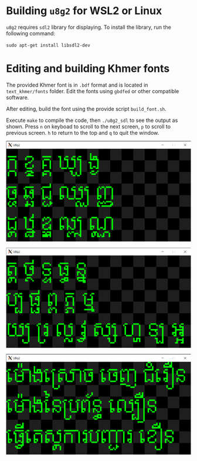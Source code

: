 # Building `u8g2` for WSL2 or Linux
`u8g2` requires `sdl2` library for displaying. To install the library, run the following command:

`sudo apt-get install libsdl2-dev`

# Editing and building Khmer fonts

The provided Khmer font is in `.bdf` format and is located in `text_khmer/fonts` folder. Edit the fonts using `gbdfed` or other compatible software.

After editing, build the font using the provide script `build_font.sh`. 

Execute `make` to compile the code, then `./u8g2_sdl` to see the output as shown. Press `n` on keyboad to scroll to the next screen, `p` to scroll to previous screen. `h` to return to the top and `q` to quit the window.

![](images/img_1.png)

![](images/img_2.png)

![](images/img_3.png)
